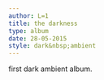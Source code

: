 ```yaml
---
author: L=1
title: the darkness
type: album
date: 28-05-2015
style: dark&nbsp;ambient
---
```


first dark ambient album.
